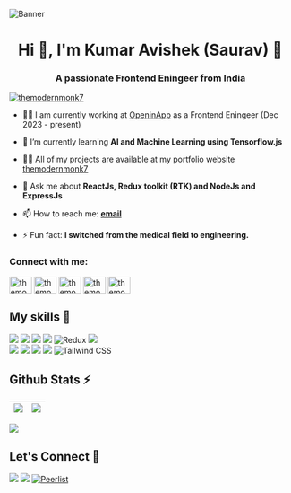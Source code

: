 ![Banner](https://res.cloudinary.com/die12ywpb/image/upload/v1683984448/Colorful_Gradient_3D_Artist_Twitter_Header_eixcwh.png)

<h1 align="center">Hi 👋, I'm Kumar Avishek (Saurav) 🌱</h1>
<h3 align="center">A passionate Frontend Eningeer from India</h3>

<p align="left"> <a href="https://twitter.com/themodernmonk7" target="blank"><img src="https://img.shields.io/twitter/follow/themodernmonk7?logo=twitter&style=for-the-badge" alt="themodernmonk7" /></a> </p>

- 👨‍💻 I am currently working at [OpeninApp](https://openinapp.com/) as a Frontend Eningeer (Dec 2023 - present)

- 🌱 I’m currently learning **AI and Machine Learning using Tensorflow.js**

- 👨‍💻 All of my projects are available at my portfolio website [themodernmonk7](https://themodernmonk7.framer.website/)

- 💬 Ask me about **ReactJs, Redux toolkit (RTK) and NodeJs and ExpressJs**

- 📫 How to reach me: **[email](mailto:kumaravishek2015@gmail.com)**

- ⚡ Fun fact: **I switched from the medical field to engineering.**

<h3 align="left">Connect with me:</h3>
<p align="left">
<a href="https://twitter.com/themodernmonk7" target="blank"><img align="center" src="https://raw.githubusercontent.com/rahuldkjain/github-profile-readme-generator/master/src/images/icons/Social/twitter.svg" alt="themodernmonk7" height="30" width="40" /></a>
<a href="https://linkedin.com/in/themodernmonk7" target="blank"><img align="center" src="https://raw.githubusercontent.com/rahuldkjain/github-profile-readme-generator/master/src/images/icons/Social/linked-in-alt.svg" alt="themodernmonk7" height="30" width="40" /></a>
<a href="https://instagram.com/themodernmonk7" target="blank"><img align="center" src="https://raw.githubusercontent.com/rahuldkjain/github-profile-readme-generator/master/src/images/icons/Social/instagram.svg" alt="themodernmonk7" height="30" width="40" /></a>
<a href="https://hashnode.com/themodernmonk7" target="blank"><img align="center" src="https://raw.githubusercontent.com/rahuldkjain/github-profile-readme-generator/master/src/images/icons/Social/hashnode.svg" alt="themodernmonk7" height="30" width="40" /></a>
<a href="https://www.youtube.com/c/themodernmonk7" target="blank"><img align="center" src="https://raw.githubusercontent.com/rahuldkjain/github-profile-readme-generator/master/src/images/icons/Social/youtube.svg" alt="themodernmonk7" height="30" width="40" /></a>
</p>

## My skills 🚀

![](https://img.shields.io/badge/HTML5-E34F26?style=for-the-badge&logo=html5&logoColor=white)
![](https://img.shields.io/badge/CSS3-1572B6?style=for-the-badge&logo=css3&logoColor=white)
![](https://img.shields.io/badge/JavaScript-F7DF1E?style=for-the-badge&logo=javascript&logoColor=white)
![](https://img.shields.io/badge/react-%2320232a.svg?style=for-the-badge&logo=react&logoColor=%2361DAFB)
![Redux](https://img.shields.io/badge/redux-%23593d88.svg?style=for-the-badge&logo=redux&logoColor=white)
![](https://img.shields.io/badge/Git-F05032?style=for-the-badge&logo=git&logoColor=white)  
![](https://img.shields.io/badge/Node.js-43853D?style=for-the-badge&logo=node.js&logoColor=white)
![](https://img.shields.io/badge/Express.js-404D59?style=for-the-badge)
![](https://img.shields.io/badge/MongoDB-4EA94B?style=for-the-badge&logo=mongodb&logoColor=white)
![](https://img.shields.io/badge/Postman-FF6C37?style=for-the-badge&logo=Postman&logoColor=white)
![Tailwind CSS](https://img.shields.io/badge/Tailwind_CSS-38B2AC?style=for-the-badge&logo=tailwind-css&logoColor=white)

## Github Stats ⚡

| [![](https://github-readme-stats.vercel.app/api?username=themodernmonk7&show_icons=true&include_all_commits=true&theme=swift&hide_border=true&bg_color=FEFEFF&icon_color=fb8c01&title_color=fb8c01)](http://www.github.com/themodernmonk7) | [![](https://github-readme-streak-stats.herokuapp.com?user=themodernmonk7&date_format=M%20j%5B%2C%20Y%5D&background=FEFEFF&hide_border=true)](http://www.github.com/themodernmonk7) |
| ------------------------------------------------------------------------------------------------------------------------------------------------------------------------------------------------------------------------------------------ | ----------------------------------------------------------------------------------------------------------------------------------------------------------------------------------- |

[![](https://activity-graph.herokuapp.com/graph?username=themodernmonk7&theme=minimal&bg_color=FEFEFF&hide_border=true&line=fb8c0180&point=fb8c01)](http://www.github.com/themodernmonk7)

<!-- [![](https://github-readme-stats.vercel.app/api/top-langs/?username=themodernmonk7&layout=compact&theme=swift&hide_border=false&bg_color=FEFEFF&icon_color=fb8c01&title_color=fb8c01)](https://github.com/themodernmonk7/github-readme-stats) -->

## Let's Connect 🔗

[![](https://img.shields.io/twitter/follow/themodernmonk7?style=for-the-badge&logo=twitter)](https://twitter.com/themodernmonk7)
[![](https://img.shields.io/badge/LinkedIn-0077B5?style=for-the-badge&logo=linkedin&logoColor=white)](https://in.linkedin.com/in/themodernmonk7)
[![Peerlist](https://github-readme-badge.peerlist.io/api/themodernmonk7?style=for-the-badge)](https://peerlist.io/themodernmonk7)
